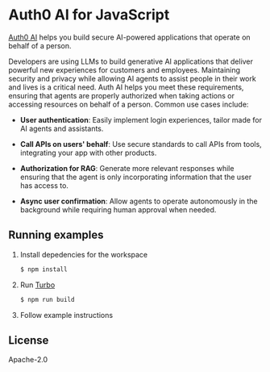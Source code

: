 # Auth0 AI for JavaScript

[Auth0 AI](https://www.auth0.ai/) helps you build secure AI-powered applications
that operate on behalf of a person.

Developers are using LLMs to build generative AI applications that deliver
powerful new experiences for customers and employees.  Maintaining security and
privacy while allowing AI agents to assist people in their work and lives is a
critical need.  Auth AI helps you meet these requirements, ensuring that agents
are properly authorized when taking actions or accessing resources on behalf of
a person.  Common use cases include:

- **User authentication**: Easily implement login experiences, tailor made for
  AI agents and assistants.
	
- **Call APIs on users' behalf**: Use secure standards to call APIs from tools,
  integrating your app with other products.
	
- **Authorization for RAG**: Generate more relevant responses while ensuring
  that the agent is only incorporating information that the user has access to.
	
- **Async user confirmation**: Allow agents to operate autonomously in the
  background while requiring human approval when needed.

## Running examples

1. Install depedencies for the workspace

   ```sh
   $ npm install
   ```

2. Run [Turbo](https://turbo.build/)

   ```sh
   $ npm run build
   ```

3. Follow example instructions

## License

Apache-2.0
